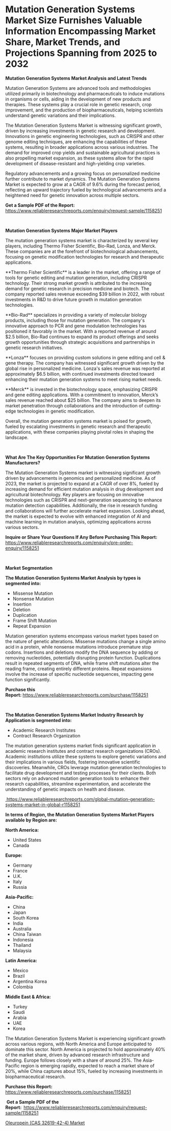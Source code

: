<p><h1>Mutation Generation Systems Market Size Furnishes Valuable Information Encompassing Market Share, Market Trends, and Projections Spanning from 2025 to 2032</h1></p><p><strong>Mutation Generation Systems Market Analysis and Latest Trends</strong></p>
<p><p>Mutation Generation Systems are advanced tools and methodologies utilized primarily in biotechnology and pharmaceuticals to induce mutations in organisms or cells, aiding in the development of new products and therapies. These systems play a crucial role in genetic research, crop improvement, and the production of biopharmaceuticals, helping scientists understand genetic variations and their implications.</p><p>The Mutation Generation Systems Market is witnessing significant growth, driven by increasing investments in genetic research and development. Innovations in genetic engineering technologies, such as CRISPR and other genome editing techniques, are enhancing the capabilities of these systems, resulting in broader applications across various industries. The demand for improved crop yields and sustainable agricultural practices is also propelling market expansion, as these systems allow for the rapid development of disease-resistant and high-yielding crop varieties.</p><p>Regulatory advancements and a growing focus on personalized medicine further contribute to market dynamics. The Mutation Generation Systems Market is expected to grow at a CAGR of 9.6% during the forecast period, reflecting an upward trajectory fueled by technological advancements and a heightened need for genetic innovation across multiple sectors.</p></p>
<p><strong>Get a Sample PDF of the Report:&nbsp;</strong> <a href="https://www.reliableresearchreports.com/enquiry/request-sample/1158251?utm_campaign=3358&utm_medium=2&utm_source=Github&utm_content=ia&utm_term=21032025&utm_id=mutation-generation-systems">https://www.reliableresearchreports.com/enquiry/request-sample/1158251</a></p>
<p>&nbsp;</p>
<p><strong>Mutation Generation Systems Major Market Players</strong></p>
<p><p>The mutation generation systems market is characterized by several key players, including Thermo Fisher Scientific, Bio-Rad, Lonza, and Merck. These companies are at the forefront of biotechnological advancements, focusing on genetic modification technologies for research and therapeutic applications.</p><p>**Thermo Fisher Scientific** is a leader in the market, offering a range of tools for genetic editing and mutation generation, including CRISPR technology. Their strong market growth is attributed to the increasing demand for genetic research in precision medicine and biotech. The company reported sales revenue exceeding $39 billion in 2022, with robust investments in R&D to drive future growth in mutation generation technologies.</p><p>**Bio-Rad** specializes in providing a variety of molecular biology products, including those for mutation generation. The company's innovative approach to PCR and gene modulation technologies has positioned it favorably in the market. With a reported revenue of around $2.5 billion, Bio-Rad continues to expand its product offerings and seeks growth opportunities through strategic acquisitions and partnerships in genetic research initiatives.</p><p>**Lonza** focuses on providing custom solutions in gene editing and cell & gene therapy. The company has witnessed significant growth driven by the global rise in personalized medicine. Lonza's sales revenue was reported at approximately $6.5 billion, with continued investments directed toward enhancing their mutation generation systems to meet rising market needs.</p><p>**Merck** is invested in the biotechnology space, emphasizing CRISPR and gene editing applications. With a commitment to innovation, Merck’s sales revenue reached about $25 billion. The company aims to deepen its market penetration through collaborations and the introduction of cutting-edge technologies in genetic modification.</p><p>Overall, the mutation generation systems market is poised for growth, fueled by escalating investments in genetic research and therapeutic applications, with these companies playing pivotal roles in shaping the landscape.</p></p>
<p>&nbsp;</p>
<p><strong>What Are The Key Opportunities For Mutation Generation Systems Manufacturers?</strong></p>
<p><p>The Mutation Generation Systems market is witnessing significant growth driven by advancements in genomics and personalized medicine. As of 2023, the market is projected to expand at a CAGR of over 8%, fueled by increasing demand for efficient mutation analysis in drug development and agricultural biotechnology. Key players are focusing on innovative technologies such as CRISPR and next-generation sequencing to enhance mutation detection capabilities. Additionally, the rise in research funding and collaborations will further accelerate market expansion. Looking ahead, the market is expected to evolve with enhanced integration of AI and machine learning in mutation analysis, optimizing applications across various sectors.</p></p>
<p><strong>Inquire or Share Your Questions If Any Before Purchasing This Report:</strong> <a href="https://www.reliableresearchreports.com/enquiry/pre-order-enquiry/1158251?utm_campaign=3358&utm_medium=2&utm_source=Github&utm_content=ia&utm_term=21032025&utm_id=mutation-generation-systems">https://www.reliableresearchreports.com/enquiry/pre-order-enquiry/1158251</a></p>
<p>&nbsp;</p>
<p><strong>Market Segmentation</strong></p>
<p><strong>The Mutation Generation Systems Market Analysis by types is segmented into:</strong></p>
<p><ul><li>Missense Mutation</li><li>Nonsense Mutation</li><li>Insertion</li><li>Deletion</li><li>Duplication</li><li>Frame Shift Mutation</li><li>Repeat Expansion</li></ul></p>
<p><p>Mutation generation systems encompass various market types based on the nature of genetic alterations. Missense mutations change a single amino acid in a protein, while nonsense mutations introduce premature stop codons. Insertions and deletions modify the DNA sequence by adding or removing nucleotides, potentially disrupting protein function. Duplications result in repeated segments of DNA, while frame shift mutations alter the reading frame, creating entirely different proteins. Repeat expansions involve the increase of specific nucleotide sequences, impacting gene function significantly.</p></p>
<p><strong>Purchase this Report:&nbsp;</strong><a href="https://www.reliableresearchreports.com/purchase/1158251?utm_campaign=3358&utm_medium=2&utm_source=Github&utm_content=ia&utm_term=21032025&utm_id=mutation-generation-systems">https://www.reliableresearchreports.com/purchase/1158251</a></p>
<p>&nbsp;</p>
<p><strong>The Mutation Generation Systems Market Industry Research by Application is segmented into:</strong></p>
<p><ul><li>Academic Research Institutes</li><li>Contract Research Organization</li></ul></p>
<p><p>The mutation generation systems market finds significant application in academic research institutes and contract research organizations (CROs). Academic institutions utilize these systems to explore genetic variations and their implications in various fields, fostering innovative scientific discoveries. Meanwhile, CROs leverage mutation generation technologies to facilitate drug development and testing processes for their clients. Both sectors rely on advanced mutation generation tools to enhance their research capabilities, streamline experimentation, and accelerate the understanding of genetic impacts on health and disease.</p></p>
<p><a href="https://www.reliableresearchreports.com/global-mutation-generation-systems-market-in-global-r1158251?utm_campaign=3358&utm_medium=2&utm_source=Github&utm_content=ia&utm_term=21032025&utm_id=mutation-generation-systems">&nbsp;https://www.reliableresearchreports.com/global-mutation-generation-systems-market-in-global-r1158251</a></p>
<p><strong>In terms of Region, the Mutation Generation Systems Market Players available by Region are:</strong></p>
<p>
    <p> <strong> North America: </strong>
        <ul>
            <li>United States</li>
            <li>Canada</li>
        </ul>
        </p> 
    <p> <strong> Europe: </strong>
        <ul>
            <li>Germany</li>
            <li>France</li>
            <li>U.K.</li>
            <li>Italy</li>
            <li>Russia</li>
        </ul>
        </p> 
    <p> <strong> Asia-Pacific: </strong>
        <ul>
            <li>China</li>
            <li>Japan</li>
            <li>South Korea</li>
            <li>India</li>
            <li>Australia</li>
            <li>China Taiwan</li>
            <li>Indonesia</li>
            <li>Thailand</li>
            <li>Malaysia</li>
        </ul>
        </p> 
    <p> <strong> Latin America: </strong>
        <ul>
            <li>Mexico</li>
            <li>Brazil</li>
            <li>Argentina Korea</li>
            <li>Colombia</li>
        </ul>
        </p> 
    <p> <strong> Middle East & Africa: </strong>
        <ul>
            <li>Turkey</li>
            <li>Saudi</li>
            <li>Arabia</li>
            <li>UAE</li>
            <li>Korea</li>
        </ul>
    </p>
    </p>
<p><p>The Mutation Generation Systems Market is experiencing significant growth across various regions, with North America and Europe anticipated to dominate this sector. North America is projected to hold approximately 40% of the market share, driven by advanced research infrastructure and funding. Europe follows closely with a share of around 25%. The Asia-Pacific region is emerging rapidly, expected to reach a market share of 20%, while China captures about 15%, fueled by increasing investments in biopharmaceutical research.</p></p>
<p><strong>Purchase this Report: </strong><a href="https://www.reliableresearchreports.com/purchase/1158251?utm_campaign=3358&utm_medium=2&utm_source=Github&utm_content=ia&utm_term=21032025&utm_id=mutation-generation-systems">https://www.reliableresearchreports.com/purchase/1158251</a></p>
<p>&nbsp;<strong>Get a Sample PDF of the Report:&nbsp;&nbsp;</strong><a href="https://www.reliableresearchreports.com/enquiry/request-sample/1158251?utm_campaign=3358&utm_medium=2&utm_source=Github&utm_content=ia&utm_term=21032025&utm_id=mutation-generation-systems">https://www.reliableresearchreports.com/enquiry/request-sample/1158251</a></p>
<p><strong></strong></p>
<p><p><a href="https://github.com/porstheftyux/Market-Research-Report-List-1/blob/main/oleuropein-cas-32619-42-4-market.md?utm_campaign=3358&utm_medium=2&utm_source=Github&utm_content=ia&utm_term=21032025&utm_id=mutation-generation-systems">Oleuropein (CAS 32619-42-4) Market</a></p></p>